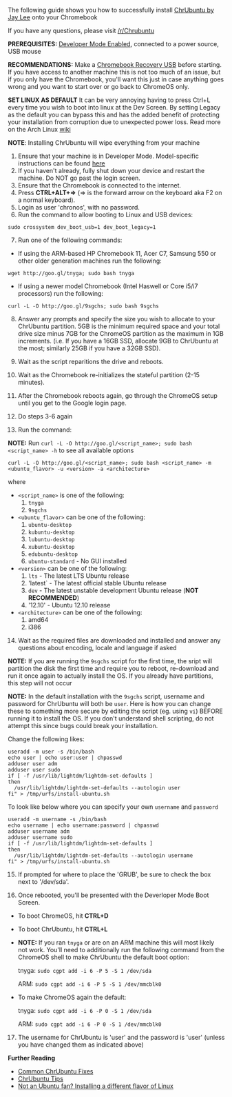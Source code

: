 The following guide shows you how to successfully install [ChrUbuntu by Jay Lee](http://chromeos-cr48.blogspot.com/) onto your Chromebook

If you have any questions, please visit [/r/Chrubuntu](http://www.reddit.com/r/chrubuntu)

**PREREQUISITES:** [Developer Mode Enabled](http://www.chromium.org/chromium-os/developer-information-for-chrome-os-devices), connected to a power source, USB mouse

**RECOMMENDATIONS:** Make a [Chromebook Recovery USB](https://support.google.com/chromebook/answer/6002417?hl=en) before starting. If you have access to another machine this is not too much of an issue, but if you only have the Chromebook, you'll want this just in case anything goes wrong and you want to start over or go back to ChromeOS only.

**SET LINUX AS DEFAULT** It can be very annoying having to press Ctrl+L every time you wish to boot into linux
at the Dev Screen. By setting Legacy as the default you can bypass this and has the added benefit of protecting
your installation from corruption due to unexpected power loss. Read more on the Arch Linux [wiki](https://wiki.archlinux.org/index.php/Chromebook#Boot_to_SeaBIOS_by_default)

**NOTE**: Installing ChrUbuntu will wipe everything from your machine

1. Ensure that your machine is in Developer Mode. Model-specific instructions can be found [here](http://www.chromium.org/chromium-os/developer-information-for-chrome-os-devices)
2. If you haven't already, fully shut down your device and restart the machine. Do NOT go past the login screen.
3. Ensure that the Chromebook is connected to the internet.
4. Press **CTRL+ALT+=>** (=> is the forward arrow on the keyboard aka F2 on a normal keyboard).
5. Login as user 'chronos', with no password.
6. Run the command to allow booting to Linux and USB devices: 

  `sudo crossystem dev_boot_usb=1 dev_boot_legacy=1`
  
7. Run one of the following commands:
  * If using the ARM-based HP Chromebook 11, Acer C7, Samsung 550 or other older generation machines run the following: 
  
  `wget http://goo.gl/tnyga; sudo bash tnyga`

  * If using a newer model Chromebook (Intel Haswell or Core i5/i7 processors) run the following: 
  
  `curl -L -O http://goo.gl/9sgchs; sudo bash 9sgchs`

8. Answer any prompts and specify the size you wish to allocate to your ChrUbuntu partition. 5GB is the minimum required space and your total drive size minus 7GB for the ChromeOS partition as the maximum in 1GB increments. (i.e. If you have a 16GB SSD, allocate 9GB to ChrUbuntu at the most; similarly 25GB if you have a 32GB SSD).

9. Wait as the script reparitions the drive and reboots.

10. Wait as the Chromebook re-initializes the stateful partition (2-15 minutes).

11. After the Chromebook reboots again, go through the ChromeOS setup until you get to the Google login page.

12. Do steps 3-6 again

13. Run the command:

  **NOTE:** Run `curl -L -O http://goo.gl/<script_name>; sudo bash <script_name> -h` to see all available options

  `curl -L -O http://goo.gl/<script_name>; sudo bash <script_name> -m <ubuntu_flavor> -u <version> -a <architecture>`

  where 

  * `<script_name>` is one of the following:
    1. `tnyga`
    2. `9sgchs` 
  * `<ubuntu_flavor>` can be one of the following:
    1. `ubuntu-desktop`
    2. `kubuntu-desktop`
    3. `lubuntu-desktop`
    4. `xubuntu-desktop`
    5. `edubuntu-desktop`
    6. `ubuntu-standard` - No GUI installed
  * `<version>` can be one of the following:
    1. `lts` - The latest LTS Ubuntu release
    2. 'latest` - The latest official stable Ubuntu release
    3. `dev` - The latest unstable development Ubuntu release (**NOT RECOMMENDED**)
    4. '12.10' - Ubuntu 12.10 release
  * `<architecture>` can be one of the following:
    1. amd64
    2. i386

14. Wait as the required files are downloaded and installed and answer any questions about encoding, locale and language if asked

  **NOTE:** If you are running the `9sgchs` script for the first time, the sript will partition the disk the first time and require you to reboot, re-download and run it once again to actually install the OS. If you already have partitions, this step will not occur
  
  **NOTE:** In the default installation with the `9sgchs` script, username and password for ChrUbuntu will both be `user`. Here is how you can change these to something more secure by editing the script (eg. using `vi`) BEFORE running it to install the OS. If you don't understand shell scripting, do not attempt this since bugs could break your installation. 
  
  Change the following likes:
  ```
  useradd -m user -s /bin/bash
  echo user | echo user:user | chpasswd
  adduser user adm
  adduser user sudo
  if [ -f /usr/lib/lightdm/lightdm-set-defaults ]
  then
    /usr/lib/lightdm/lightdm-set-defaults --autologin user
  fi" > /tmp/urfs/install-ubuntu.sh
  ```
  To look like below where you can specify your own `username` and `password`
  ```
  useradd -m username -s /bin/bash
  echo username | echo username:password | chpasswd
  adduser username adm
  adduser username sudo
  if [ -f /usr/lib/lightdm/lightdm-set-defaults ]
  then
    /usr/lib/lightdm/lightdm-set-defaults --autologin username
  fi" > /tmp/urfs/install-ubuntu.sh
  ```

15. If prompted for where to place the 'GRUB', be sure to check the box next to '/dev/sda'. 

16. Once rebooted, you'll be presented with the Deverloper Mode Boot Screen.
  * To boot ChromeOS, hit **CTRL+D**
  * To boot ChrUbuntu, hit **CTRL+L**
  * **NOTE:** If you ran `tnyga` or are on an ARM machine this will most likely not work. You'll need to additionally run the following command from the ChromeOS shell to make ChrUbuntu the default boot option:
  
    tnyga: `sudo cgpt add -i 6 -P 5 -S 1 /dev/sda`
    
    ARM: `sudo cgpt add -i 6 -P 5 -S 1 /dev/mmcblk0`

  * To make ChromeOS again the default:

    tnyga: `sudo cgpt add -i 6 -P 0 -S 1 /dev/sda`
    
    ARM: `sudo cgpt add -i 6 -P 0 -S 1 /dev/mmcblk0`

17. The username for ChrUbuntu is 'user' and the password is 'user' (unless you have changed them as indicated above)

**Further Reading**
  * [Common ChrUbuntu Fixes](https://github.com/iantrich/ChrUbuntu-Guides#fixes)
  * [ChrUbuntu Tips](https://github.com/iantrich/ChrUbuntu-Guides#tips)
  * [Not an Ubuntu fan? Installing a different flavor of Linux](https://github.com/iantrich/ChrUbuntu-Guides/edit/master/Guides/Installing%20a%20custom%20distro.md)


